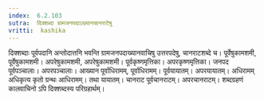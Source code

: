```yaml
---
index:  6.2.103
sutra:  दिक्शब्दा ग्रामजनपदाऽख्यानचानराटेषु
vritti:  kashika 
---
```


दिक्शब्दाः पूर्वपदानि अन्तोदात्तनि भवन्ति ग्रामजनपदाख्यानवाचिषु उत्तरपदेषु, चानराटशब्दे च। पूर्वेषुकामशमी, पूर्वेषुकामशमी। अपरेषुकामशमी, अपरेषुकामशमी। पूर्वकृष्णमृत्तिका। अपरकृष्णमृत्तिका। जनपद पूर्वपञ्चालाः। अपरपञ्चालाः। आख्यान पूर्वाधिरामम्, पूर्वाधिरामम्। पूर्वयायातम्। अपरयायातम्। अधिरामम् अधिकृत्य कृतो ग्रन्थः आधिरामम्। तथा यायातम्। चानराट पूर्वचानराटम्। अपरचानराटम्। शब्दग्रहणं कालवाचिनो ऽपि दिक्शब्दस्य परिग्रहार्थम्।

